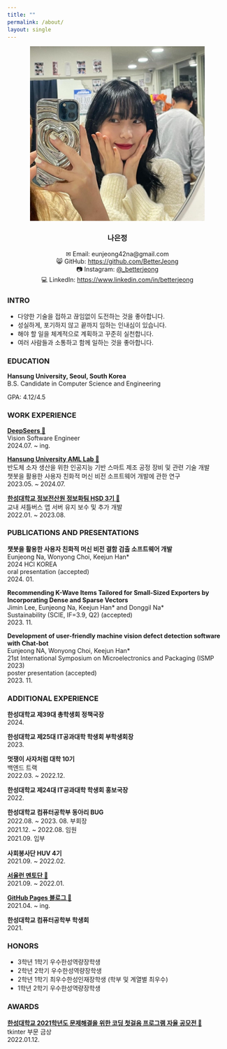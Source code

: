 ```yaml
---
title: ""
permalink: /about/
layout: single
---
```

<center><img src="/assets/images/about/about_img.jpg" width="400" margin="2px"></center>  

### <center>나은정</center>  

<center>✉ Email: eunjeong42na@gmail.com</center>  
<center>😸 GitHub: <a href="https://github.com/BetterJeong">https://github.com/BetterJeong</a></center>  
<center>📷 Instagram: <a href="https://instagram.com/_betterjeong">@_betterjeong</a></center>  
<center>💻 LinkedIn: <a href="https://www.linkedin.com/in/betterjeong">https://www.linkedin.com/in/betterjeong</a> </center>  

### INTRO  
+ 다양한 기술을 접하고 끊임없이 도전하는 것을 좋아합니다.  
+ 성실하게, 포기하지 않고 끝까지 임하는 인내심이 있습니다.  
+ 해야 할 일을 체계적으로 계획하고 꾸준히 실천합니다.  
+ 여러 사람들과 소통하고 함께 일하는 것을 좋아합니다.  

### EDUCATION
**Hansung University, Seoul, South Korea**  
B.S. Candidate in Computer Science and Engineering  

GPA: 4.12/4.5  

### WORK EXPERIENCE

**[DeepSeers 🔗](https://deepseers.com/)**  
Vision Software Engineer  
2024.07. ~ ing.  

**[Hansung University AML Lab 🔗](https://sites.google.com/hansung.ac.kr/aml/%ED%99%88)**  
반도체 소자 생산을 위한 인공지능 기반 스마트 제조 공정 장비 및 관련 기술 개발  
챗봇을 활용한 사용자 친화적 머신 비전 소프트웨어 개발에 관한 연구  
2023.05. ~ 2024.07.  

**[한성대학교 정보전산원 정보화팀 HSD 3기 🔗](https://hansung.ac.kr/info/8632/subview.do)**  
교내 셔틀버스 앱 서버 유지 보수 및 추가 개발  
2022.01. ~ 2023.08.  

### PUBLICATIONS AND PRESENTATIONS

**챗봇을 활용한 사용자 친화적 머신 비전 결함 검출 소프트웨어 개발**  
Eunjeong Na, Wonyong Choi, Keejun Han*  
2024 HCI KOREA  
oral presentation (accepted)  
2024. 01.  

**Recommending K-Wave Items Tailored for Small-Sized Exporters by Incorporating Dense and Sparse Vectors**  
Jimin Lee, Eunjeong Na, Keejun Han* and Donggil Na*  
Sustainability (SCIE, IF=3.9, Q2) 
(accepted)  
2023. 11.  

**Development of user-friendly machine vision defect detection software with Chat-bot**  
Eunjeong NA, Wonyong Choi, Keejun Han*  
21st International Symposium on Microelectronics and Packaging (ISMP 2023)  
poster presentation (accepted)  
2023. 11.  

### ADDITIONAL EXPERIENCE  

**한성대학교 제39대 총학생회 정책국장**  
2024\.  

**한성대학교 제25대 IT공과대학 학생회 부학생회장**  
2023\.  

**멋쟁이 사자처럼 대학 10기**  
백엔드 트랙  
2022.03. ~ 2022.12.  

**한성대학교 제24대 IT공과대학 학생회 홍보국장**  
2022\. 

**한성대학교 컴퓨터공학부 동아리 BUG**  
2022.08. ~ 2023. 08. 부회장  
2021.12. ~ 2022.08. 임원  
2021.09. 입부  

**사회봉사단 HUV 4기**  
2021.09. ~ 2022.02.  

**[서울런 멘토단 🔗](https://betterjeong.github.io/diary/22031601/)**  
2021.09. ~ 2022.01.  

**[GitHub Pages 블로그 🔗](https://betterjeong.github.io/blog/21042401/)**  
2021.04. ~ ing.  

**한성대학교 컴퓨터공학부 학생회**  
2021\.  

### HONORS

- 3학년 1학기 우수한성역량장학생
- 2학년 2학기 우수한성역량장학생
- 2학년 1학기 최우수한성인재장학생 (학부 및 계열별 최우수)
- 1학년 2학기 우수한성역량장학생

### AWARDS  

**[한성대학교 2021학년도 문제해결을 위한 코딩 첫걸음 프로그램 자율 공모전 🔗](https://betterjeong.github.io/python/21123101/)**  
tkinter 부문 금상  
2022.01.12.  

